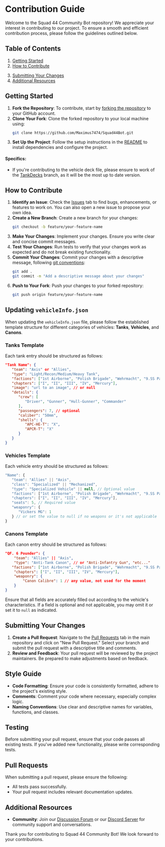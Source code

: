 # Contribution Guide

Welcome to the Squad 44 Community Bot repository! We appreciate your interest in contributing to our project. To ensure a smooth and efficient contribution process, please follow the guidelines outlined below.

## Table of Contents

1. [Getting Started](#getting-started)
2. [How to Contribute](#how-to-contribute)
<!-- 3. [Code of Conduct](#code-of-conduct) -->
<!-- 4. [Style Guide](#style-guide) -->
3. [Submitting Your Changes](#submitting-your-changes)
4. [Additional Resources](#additional-resources)

## Getting Started

1. **Fork the Repository**: To contribute, start by [forking the repository](https://github.com/Maximus7474/Squad44Bot/fork) to your GitHub account.
2. **Clone Your Fork**: Clone the forked repository to your local machine using:
   ```bash
   git clone https://github.com/Maximus7474/Squad44Bot.git
   ```
3. **Set Up the Project**: Follow the setup instructions in the [README](./README.md) to install dependencies and configure the project.

#### Specifics:
- If you're contributing to the vehicle deck file, please ensure to work of the [TankDecks](https://github.com/Maximus7474/Squad44Bot/tree/TankDecks) branch, as it will be the most up to date version.

## How to Contribute

1. **Identify an Issue**: Check the [Issues](https://github.com/Maximus7474/Squad44Bot/issues) tab to find bugs, enhancements, or features to work on. You can also open a new issue to propose your own idea.
2. **Create a New Branch**: Create a new branch for your changes:
   ```bash
   git checkout -b feature/your-feature-name
   ```
3. **Make Your Changes**: Implement your changes. Ensure you write clear and concise commit messages.
4. **Test Your Changes**: Run tests to verify that your changes work as expected and do not break existing functionality.
5. **Commit Your Changes**: Commit your changes with a descriptive message, following [git conventions](https://gist.github.com/qoomon/5dfcdf8eec66a051ecd85625518cfd13):
   ```bash
   git add .
   git commit -m "Add a descriptive message about your changes"
   ```
6. **Push to Your Fork**: Push your changes to your forked repository:
   ```bash
   git push origin feature/your-feature-name
   ```

## Updating `vehicleInfo.json`
When updating the `vehicleInfo.json` file, please follow the established template structure for different categories of vehicles: **Tanks**, **Vehicles**, and **Canons**.

### Tanks Template
Each tank entry should be structured as follows:

```json
"Tank Name": {
   "team": "Axis" or "Allies",
   "type": "Light/Recon/Medium/Heavy Tank",
   "factions": ["1st Airborne", "Polish Brigade", "Wehrmacht", "9.SS Panzer", "etc..."],
   "chapters": ["I", "II", "III", "IV", "Mercury"],
   "image": "url to an image", // or null
   "details": {
      "crew": [
         "Driver", "Gunner", "Hull-Gunner", "Commander"
      ],
      "passengers": 7, // optional
      "caliber": "50mm",
      "shells": {
         "APC-HE-T": "X",
         "APCR-T": "X"
      }
   }
}
```

### Vehicles Template
Each vehicle entry should be structured as follows:

```js
"Name": {
   "team": "Allies" || "Axis",
   "class": "Specialized" || "Mechanized",
   "type": "Specialized Vehicle" || null, // Optional value
   "factions": ["1st Airborne", "Polish Brigade", "Wehrmacht", "9.SS Panzer", "etc..."],
   "chapters": ["I", "II", "III", "IV", "Mercury"],
   "seats": 5, // Required value
   "weaponry": {
      "Vickers MG": 1
   } // or set the value to null if no weapons or it's not applicable
}
```

### Canons Template
Each canon entry should be structured as follows:

```json
"QF. 6 Pounder": {
    "team": "Allies" || "Axis",
    "type": "Anti-Tank Canon", // or "Anti-Infantry Gun", "etc..."
   "factions": ["1st Airborne", "Polish Brigade", "Wehrmacht", "9.SS Panzer", "etc..."],
    "chapters": ["I", "II", "III", "IV", "Mercury"],
    "weaponry": {
        "Canon Calibre": 1 // any value, not used for the moment
    }
}
```

Ensure that all fields are accurately filled out according to the vehicle's characteristics. If a field is optional and not applicable, you may omit it or set it to `null` as indicated.

## Submitting Your Changes

1. **Create a Pull Request**: Navigate to the [Pull Requests](https://github.com/Maximus7474/Squad44Bot/pulls) tab in the main repository and click on "New Pull Request." Select your branch and submit the pull request with a descriptive title and comments.
2. **Review and Feedback**: Your pull request will be reviewed by the project maintainers. Be prepared to make adjustments based on feedback.

## Style Guide
- **Code Formatting**: Ensure your code is consistently formatted, adhere to the project's existing style.
- **Comments**: Comment your code where necessary, especially complex logic.
- **Naming Conventions**: Use clear and descriptive names for variables, functions, and classes.

## Testing
Before submitting your pull request, ensure that your code passes all existing tests. If you've added new functionality, please write corresponding tests.



## Pull Requests
When submitting a pull request, please ensure the following:
- All tests pass successfully.
- Your pull request includes relevant documentation updates.

## Additional Resources

<!-- - **Documentation**: Refer to the [Documentation](./docs/) for detailed information about the project. -->
- **Community**: Join our [Discussion Forum](https://github.com/Maximus7474/Squad44Bot/discussions) or our [Discord Server](https://discord.gg/6mgjuBnmHC) for community support and conversations.

Thank you for contributing to Squad 44 Community Bot! We look forward to your contributions.